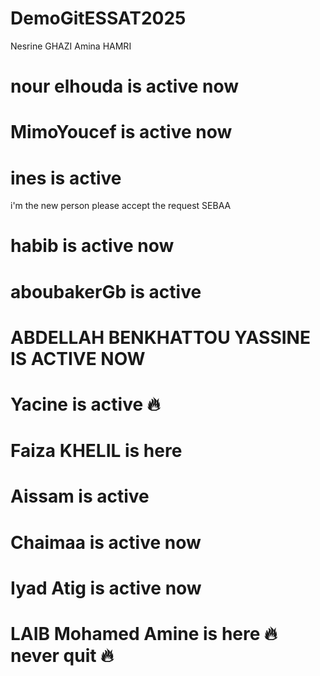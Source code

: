 # DemoGitESSAT2025
Nesrine GHAZI 
Amina HAMRI
# nour elhouda is active now
# MimoYoucef is active now
# ines is active
i'm the new person please accept the request SEBAA
# habib is active now
# aboubakerGb is active
# ABDELLAH BENKHATTOU YASSINE IS ACTIVE NOW 
# Yacine is active 🔥
# Faiza KHELIL is here
# Aissam is active 
# Chaimaa is active now 
# Iyad Atig is active now
# LAIB Mohamed Amine is here 🔥 never quit 🔥
